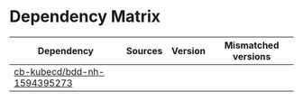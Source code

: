 # Dependency Matrix

Dependency | Sources | Version | Mismatched versions
---------- | ------- | ------- | -------------------
[cb-kubecd/bdd-nh-1594395273](https://github.com/cb-kubecd/bdd-nh-1594395273.git) |  | []() | 
